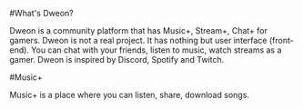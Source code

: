 #What's Dweon?

Dweon is a community platform that has Music+, Stream+, Chat+ for gamers. Dweon is not a real project. It has nothing but user interface (front-end). You can chat with your friends, listen to music, watch streams as a gamer. Dweon is inspired by Discord, Spotify and Twitch.


#Music+

Music+ is a place where you can listen, share, download songs.

